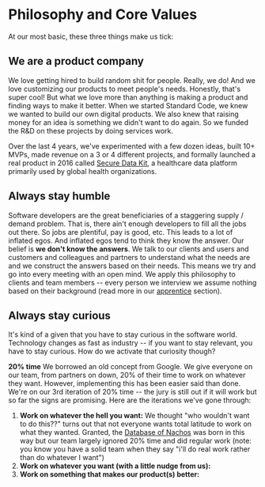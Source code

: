 # Philosophy and Core Values

At our most basic, these three things make us tick:

## We are a product company
We love getting hired to build random shit for people. Really, we do! And we love customizing our products to meet people's needs. Honestly, that's super cool! But what we love more than anything is making a product and finding ways to make it better. When we started Standard Code, we knew we wanted to build our own digital products. We also knew that raising money for an idea is something we didn't want to do again. So we funded the R&D on these projects by doing services work.

Over the last 4 years, we've experimented with a few dozen ideas, built 10+ MVPs, made revenue on a 3 or 4 different projects, and formally launched a real product in 2016 called [Secure Data Kit](http://www.securedatakit.com), a healthcare data platform primarily used by global health organizations.

## Always stay humble
Software developers are the great beneficiaries of a staggering supply / demand problem. That is, there ain't enough developers to fill all the jobs out there. So jobs are plentiful, pay is good, etc. This leads to a lot of inflated egos. And inflated egos tend to think they know the answer. Our belief is **we don't know the answers**. We talk to our clients and users and customers and colleagues and partners to understand what the needs are and we construct the answers based on their needs. This means we try and go into every meeting with an open mind. We apply this philosophy to clients and team members -- every person we interview we assume nothing based on their background (read more in our [apprentice](apprentice.md) section).

## Always stay curious
It's kind of a given that you have to stay curious in the software world. Technology changes as fast as industry -- if you want to stay relevant, you have to stay curious. How do we activate that curiosity though?

**20% time**
We borrowed an old concept from Google. We give everyone on our team, from partners on down, 20% of their time to work on whatever they want. However, implementing this has been easier said than done. We're on our 3rd iteration of 20% time -- the jury is still out if it will work but so far the signs are promising. Here are the iterations we've gone through:

1. **Work on whatever the hell you want:** We thought "who wouldn't want to do this??" turns out that not everyone wants total latitude to work on what they wanted. Granted, the [Database of Nachos](http://www.databaseofnachos.com) was born in this way but our team largely ignored 20% time and did regular work (note: you know you have a solid team when they say "i'll do real work rather than do whatever I want")
2. **Work on whatever you want (with a little nudge from us):**
3. **Work on something that makes our product(s) better:**
